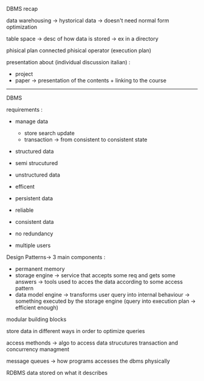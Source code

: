 DBMS recap

data warehousing -> hystorical data -> doesn't need normal form optimization

table space -> desc of how data is stored -> ex in a directory 

phisical plan connected phisical operator (execution plan) 

presentation about (individual discussion italian) :
+ project
+ paper -> presentation of the contents + linking to the course

---

DBMS

requirements :
+ manage data 
	+ store search update
	+ transaction -> from consistent to consistent state

+ structured data 
+ semi strucutured
+ unstructured data

+ efficent
+ persistent data
+ reliable
+ consistent data
+ no redundancy
+ multiple users

Design Patterns-> 3 main components : 
+ permanent memory
+ storage engine -> service that accepts some req and gets some answers -> tools used to acces the data according to some access pattern
+ data model engine -> transforms user query into internal behaviour -> something executed by the storage engine (query into execution plan -> efficient enough)

modular building blocks 

store data in different ways in order to optimize queries

access methonds -> algo to access data strucutures
transaction and concurrency managment

message queues -> how programs accesses the dbms physically

RDBMS
data stored on what it describes
